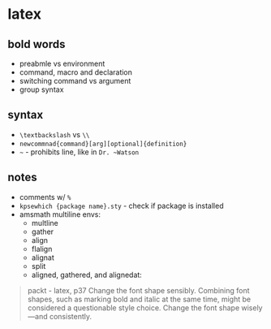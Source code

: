 # latex

## bold words

* preabmle vs environment
* command, macro and declaration
* switching command vs argument
* group syntax

## syntax

* `\textbackslash` vs `\\ `
* `newcommnad{command}[arg][optional]{definition}`
* `~` - prohibits line, like in `Dr. ~Watson`

## notes

* comments w/ `%`
* `kpsewhich {package name}.sty` - check if package is installed
* amsmath multiline envs:
  * multline 
  * gather
  * align
  * flalign
  * alignat
  * split
  * aligned, gathered, and alignedat:

> packt - latex, p37
> Change the font shape sensibly.
> Combining font shapes, such as marking bold and italic at the same time, might be considered a questionable style choice. Change the font shape wisely—and consistently.
